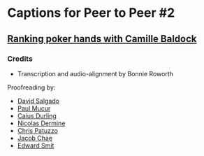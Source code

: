 # Captions for Peer to Peer #2
## [Ranking poker hands with Camille Baldock][product]

### Credits

* Transcription and audio-alignment by Bonnie Roworth

Proofreading by:

* [David Salgado](https://github.com/digitalronin)
* [Paul Mucur](https://github.com/mudge)
* [Caius Durling](https://github.com/caius)
* [Nicolas Dermine](https://github.com/nicoder)
* [Chris Patuzzo](https://github.com/tuzz)
* [Jacob Chae](https://github.com/jbcden)
* [Edward Smit](https://github.com/edwardsmit)

[product]: http://peertopeer.io/videos/2-camille-baldock/
